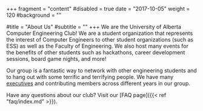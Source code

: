 +++
fragment = "content"
#disabled = true
date = "2017-10-05"
weight = 120
#background = ""

#title = "About Us"
#subtitle = ""
+++
We are the University of Alberta Computer Engineering Club! We are a student organization that represents the interest of Computer Engineers to other student organizations (such as ESS) as well as the Faculty of Engineering. We also host many events for the benefits of other students such as hackathons, career development sessions, board game nights, and more! 

Our group is a fantastic way to network with other engineering students and to hang out with some terrific and terrifying people. We have many [executives](/team) and contributing members across different years in our group.

Have any questions about our club? Visit our [FAQ page]({{< ref "faq/index.md" >}}).
